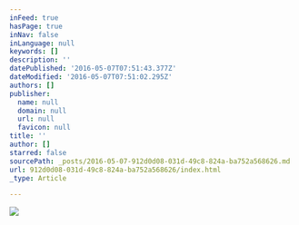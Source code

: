```yaml
---
inFeed: true
hasPage: true
inNav: false
inLanguage: null
keywords: []
description: ''
datePublished: '2016-05-07T07:51:43.377Z'
dateModified: '2016-05-07T07:51:02.295Z'
authors: []
publisher:
  name: null
  domain: null
  url: null
  favicon: null
title: ''
author: []
starred: false
sourcePath: _posts/2016-05-07-912d0d08-031d-49c8-824a-ba752a568626.md
url: 912d0d08-031d-49c8-824a-ba752a568626/index.html
_type: Article

---
```

![](https://the-grid-user-content.s3-us-west-2.amazonaws.com/f94aafee-0d78-4c1f-b683-71acfa767c5b.jpg)
